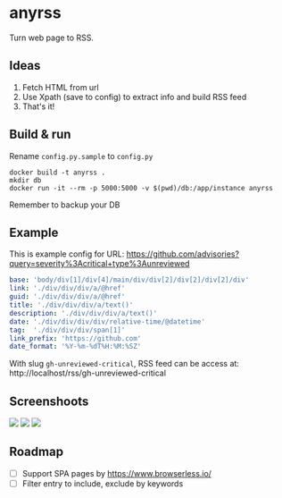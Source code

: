 # anyrss
Turn web page to RSS.

## Ideas

1. Fetch HTML from url
2. Use Xpath (save to config) to extract info and build RSS feed
3. That's it!

## Build & run
Rename `config.py.sample` to `config.py`
```
docker build -t anyrss .
mkdir db
docker run -it --rm -p 5000:5000 -v $(pwd)/db:/app/instance anyrss
```

Remember to backup your DB

## Example
This is example config for URL: https://github.com/advisories?query=severity%3Acritical+type%3Aunreviewed

```yaml
base: 'body/div[1]/div[4]/main/div/div[2]/div[2]/div[2]/div'
link: './div/div/div/a/@href'
guid: './div/div/div/a/@href'
title: './div/div/div/a/text()'
description: './div/div/div/a/text()'
date: './div/div/div/div/relative-time/@datetime'
tag:  './div/div/div/span[1]'
link_prefix: 'https://github.com'
date_format: '%Y-%m-%dT%H:%M:%SZ'
```

With slug `gh-unreviewed-critical`, RSS feed can be access at: http://localhost/rss/gh-unreviewed-critical

## Screenshoots

![](https://i.imgur.com/b5WuKA0.png)
![](https://i.imgur.com/iX7zsIG.png)
![](https://i.imgur.com/l3LonZ6.png)

## Roadmap

- [ ] Support SPA pages by https://www.browserless.io/
- [ ] Filter entry to include, exclude by keywords